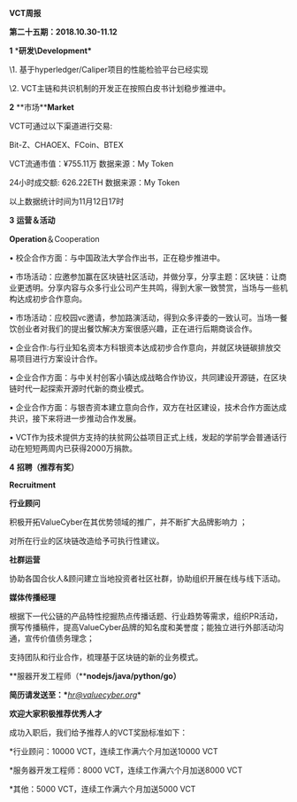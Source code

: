 **VCT周报**

**第二十五期：2018.10.30-11.12**

**1** ***研发\Development\***

\1. 基于hyperledger/Caliper项目的性能检验平台已经实现

\2. VCT主链和共识机制的开发正在按照白皮书计划稳步推进中。

**2** **市场\****Market**

VCT可通过以下渠道进行交易:

Bit-Z、CHAOEX、FCoin、BTEX

VCT流通市值：¥755.11万 数据来源：My Token

24小时成交额: 626.22ETH 数据来源：My Token 

以上数据统计时间为11月12日17时

**3** **运营＆活动**

**Operation**＆Cooperation

• 校企合作方面：与中国政法大学合作出书，正在稳步推进中。

• 市场活动：应邀参加赢在区块链社区活动，并做分享，分享主题：区块链：让商业更透明。分享内容与众多行业公司产生共鸣，得到大家一致赞赏，当场与一些机构达成初步合作意向。

• 市场活动：应校园vc邀请，参加路演活动，得到众多评委的一致认可。当场一餐饮创业者对我们的提出餐饮解决方案很感兴趣，正在进行后期商谈合作。

• 企业合作:与行业知名资本方科银资本达成初步合作意向，并就区块链碳排放交易项目进行方案设计合作。

• 企业合作方面：与中关村创客小镇达成战略合作协议，共同建设开源链，在区块链时代一起探索开源时代新的商业模式。

• 企业合作方面：与银杏资本建立意向合作，双方在社区建设，技术合作方面达成共识，接下来将进一步推动合作发展。

• VCT作为技术提供方支持的扶贫网公益项目正式上线，发起的学前学会普通话行动在短短两周内已获得2000万捐款。

**4** **招聘（推荐有奖）**

**Recruitment**

**行业顾问**

积极开拓ValueCyber在其优势领域的推广，并不断扩大品牌影响力 ；

对所在行业的区块链改造给予可执行性建议。

**社群运营**

协助各国合伙人&顾问建立当地投资者社区社群，协助组织开展在线与线下活动。

**媒体传播经理**

根据下一代公链的产品特性挖掘热点传播话题、行业趋势等需求，组织PR活动，撰写传播稿件，提高ValueCyber品牌的知名度和美誉度；能独立进行外部活动沟通，宣传价值债务理念；

支持团队和行业合作，梳理基于区块链的新的业务模式。

**服器开发工程师（\****nodejs/java/python/go）**

**简历请发送至：\****[hr@valuecyber.org](mailto:hr@valuecyber.org)**

**欢迎大家积极推荐优秀人才**

成功入职后，我们给予推荐人的VCT奖励标准如下：

*行业顾问：10000 VCT，连续工作满六个月加送10000 VCT

*服务器开发工程师：8000 VCT，连续工作满六个月加送8000 VCT

*其他：5000 VCT，连续工作满六个月加送5000 VCT

 